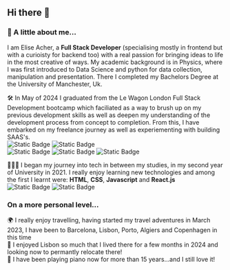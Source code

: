 ## Hi there 👋

### 🚀 A little about me...

I am Elise Acher, a **Full Stack Developer** (specialising mostly in frontend but with a curioisty for backend too) with a real passion for bringing ideas to life in the most creative of ways. My academic background is in Physics, where I was first introduced to Data Science and python for data collection, manipulation and presentation. There I completed my Bachelors Degree at the University of Manchester, Uk.


🛠️ In May of 2024 I graduated from the Le Wagon London Full Stack Development bootcamp which faciliated as a way to brush up on my previous development skills as well as deepen my understanding of the development process from concept to completion. From this, I have embarked on my freelance journey as well as experiementing with building SAAS's.
<br/>
![Static Badge](https://img.shields.io/badge/Rails-%23D30001?style=for-the-badge&logo=ruby%20on%20rails&logoColor=white&labelColor=%23D30001&color=white)
![Static Badge](https://img.shields.io/badge/Javascript-%23D30001?style=for-the-badge&logo=javascript&logoColor=white&labelColor=%23F7DF1E&color=white)
<br/>
![Static Badge](https://img.shields.io/badge/MVC%20Architecture-blue?style=flat&logoColor=white&labelColor=blue&color=white)
![Static Badge](https://img.shields.io/badge/UX%2FUI-blue?style=flat&logoColor=white&labelColor=green&color=white)
![Static Badge](https://img.shields.io/badge/OOP%20Principles-blue?style=flat&logoColor=white&labelColor=yellow&color=white)






👩🏻‍💻 I began my journey into tech in between my studies, in my second year of University in 2021. I really enjoy learning new technologies and among the first I learnt were: **HTML**, **CSS**, **Javascript** and **React.js**
<br/>
![Static Badge](https://img.shields.io/badge/React-blue?style=for-the-badge&logo=react&logoColor=blue&labelColor=black)
![Static Badge](https://img.shields.io/badge/Javascript-%23D30001?style=for-the-badge&logo=javascript&logoColor=white&labelColor=%23F7DF1E&color=white)


### On a more personal level...

🌍 I really enjoy travelling, having started my travel adventures in March 2023, I have been to Barcelona, Lisbon, Porto, Algiers and Copenhagen in this time
<br/>
🌉 I enjoyed Lisbon so much that I lived there for a few months in 2024 and looking now to permantly relocate there!
<br/>
🎹 I have been playing piano now for more than 15 years...and I still love it!
<!--
**eacher24/eacher24** is a ✨ _special_ ✨ repository because its `README.md` (this file) appears on your GitHub profile.

Here are some ideas to get you started:

- 🔭 I’m currently working on ...
- 🌱 I’m currently learning ...
- 👯 I’m looking to collaborate on ...
- 🤔 I’m looking for help with ...
- 💬 Ask me about ...
- 📫 How to reach me: ...
- 😄 Pronouns: ...
- ⚡ Fun fact: ...
-->
